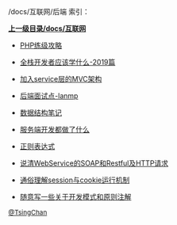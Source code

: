 /docs/互联网/后端 索引：


**[上一级目录/docs/互联网](/docs/互联网/index.md)**

- [PHP练级攻略](/docs/互联网/后端/PHP练级攻略.md)

- [全栈开发者应该学什么-2019篇](/docs/互联网/后端/全栈开发者应该学什么-2019篇.md)

- [加入service层的MVC架构](/docs/互联网/后端/加入service层的MVC架构.md)

- [后端面试点-lanmp](/docs/互联网/后端/后端面试点-lanmp.md)

- [数据结构笔记](/docs/互联网/后端/数据结构笔记.md)

- [服务端开发都做了什么](/docs/互联网/后端/服务端开发都做了什么.md)

- [正则表达式](/docs/互联网/后端/正则表达式.md)

- [说清WebService的SOAP和Restful及HTTP请求](/docs/互联网/后端/说清WebService的SOAP和Restful及HTTP请求.md)

- [通俗理解session与cookie运行机制](/docs/互联网/后端/通俗理解session与cookie运行机制.md)

- [随意写一些关于开发模式和原则注解](/docs/互联网/后端/随意写一些关于开发模式和原则注解.md)


<font size=2 color='grey'> [@TsingChan](https://github.com/tsingchan) </font>